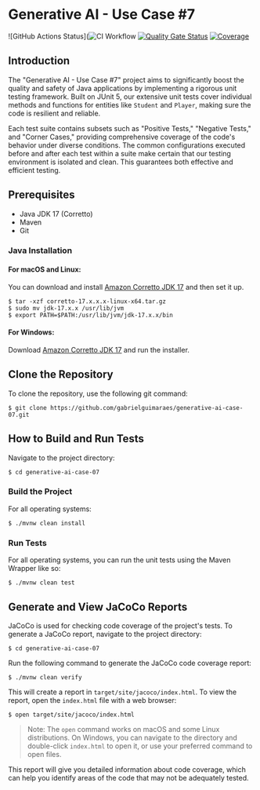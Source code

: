 # Generative AI - Use Case #7

![GitHub Actions Status](![CI Workflow](https://github.com/gabrielguimaraes/generative-ai-case-07/actions/workflows/ci.yml/badge.svg) [![Quality Gate Status](https://sonarcloud.io/api/project_badges/measure?project=gabrielguimaraes_generative-ai-case-07&metric=alert_status)](https://sonarcloud.io/summary/new_code?id=gabrielguimaraes_generative-ai-case-07) [![Coverage](https://sonarcloud.io/api/project_badges/measure?project=gabrielguimaraes_generative-ai-case-07&metric=coverage)](https://sonarcloud.io/summary/new_code?id=gabrielguimaraes_generative-ai-case-07)

## Introduction

The "Generative AI - Use Case #7" project aims to significantly boost the quality and safety of Java applications by implementing a rigorous unit testing framework. Built on JUnit 5, our extensive unit tests cover individual methods and functions for entities like `Student` and `Player`, making sure the code is resilient and reliable.

Each test suite contains subsets such as "Positive Tests," "Negative Tests," and "Corner Cases," providing comprehensive coverage of the code's behavior under diverse conditions. The common configurations executed before and after each test within a suite make certain that our testing environment is isolated and clean. This guarantees both effective and efficient testing.

## Prerequisites

- Java JDK 17 (Corretto)
- Maven
- Git

### Java Installation

#### For macOS and Linux:
You can download and install [Amazon Corretto JDK 17](https://docs.aws.amazon.com/corretto/latest/corretto-17-ug/downloads-list.html) and then set it up.
```shell
$ tar -xzf corretto-17.x.x.x-linux-x64.tar.gz
$ sudo mv jdk-17.x.x /usr/lib/jvm
$ export PATH=$PATH:/usr/lib/jvm/jdk-17.x.x/bin
```

#### For Windows:
Download [Amazon Corretto JDK 17](https://docs.aws.amazon.com/corretto/latest/corretto-17-ug/downloads-list.html) and run the installer.

## Clone the Repository

To clone the repository, use the following git command:
```shell
$ git clone https://github.com/gabrielguimaraes/generative-ai-case-07.git
```

## How to Build and Run Tests

Navigate to the project directory:
```shell
$ cd generative-ai-case-07
```

### Build the Project

For all operating systems:
```shell
$ ./mvnw clean install
```

### Run Tests

For all operating systems, you can run the unit tests using the Maven Wrapper like so:
```shell
$ ./mvnw clean test
```

## Generate and View JaCoCo Reports

JaCoCo is used for checking code coverage of the project's tests. To generate a JaCoCo report, navigate to the project directory:

```shell
$ cd generative-ai-case-07
```

Run the following command to generate the JaCoCo code coverage report:

```shell
$ ./mvnw clean verify
```

This will create a report in `target/site/jacoco/index.html`. To view the report, open the `index.html` file with a web browser:

```shell
$ open target/site/jacoco/index.html
```

> Note: The `open` command works on macOS and some Linux distributions. On Windows, you can navigate to the directory and double-click `index.html` to open it, or use your preferred command to open files.

This report will give you detailed information about code coverage, which can help you identify areas of the code that may not be adequately tested.